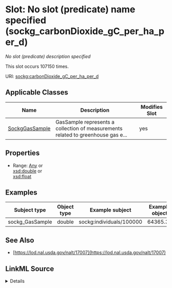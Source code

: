

# Slot: No slot (predicate) name specified (sockg_carbonDioxide_gC_per_ha_per_d)


_No slot (predicate) description specified_






This slot occurs 107150 times.


URI: [sockg:carbonDioxide_gC_per_ha_per_d](https://idir.uta.edu/sockg-ontology/docs/carbonDioxide_gC_per_ha_per_d)



<!-- no inheritance hierarchy -->





## Applicable Classes

| Name | Description | Modifies Slot |
| --- | --- | --- |
| [SockgGasSample](../classes/SockgGasSample.md) | GasSample represents a collection of measurements related to greenhouse gas e... |  yes  |







## Properties

* Range: [Any](../classes/Any.md)&nbsp;or&nbsp;<br />[xsd:double](http://www.w3.org/2001/XMLSchema#double)&nbsp;or&nbsp;<br />[xsd:float](http://www.w3.org/2001/XMLSchema#float)






## Examples

| Subject type | Object type | Example subject | Example object | Occurrences |
| --- | --- | --- | --- | --- |
| sockg_GasSample | double | sockg:individuals/100000 | 64365.39 | 107150 |


## See Also

* [https://lod.nal.usda.gov/nalt/17007](https://lod.nal.usda.gov/nalt/17007)



## LinkML Source

<details>

```yaml
name: sockg_carbonDioxide_gC_per_ha_per_d
annotations:
  count:
    tag: count
    value: 107150
description: No slot (predicate) description specified
title: No slot (predicate) name specified
examples:
- object:
    example_object: '64365.39'
    example_object_type: double
    example_predicate: sockg:carbonDioxide_gC_per_ha_per_d
    example_subject: sockg:individuals/100000
    example_subject_type: sockg_GasSample
from_schema: soc-kg
see_also:
- https://lod.nal.usda.gov/nalt/17007
rank: 1000
domain: sockg_GasSample
slot_uri: sockg:carbonDioxide_gC_per_ha_per_d
alias: sockg_carbonDioxide_gC_per_ha_per_d
domain_of:
- sockg_GasSample
range: Any
any_of:
- range: double
- range: float

```
</details>
